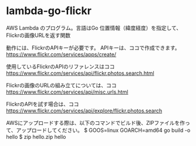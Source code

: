 # lambda-go-flickr

AWS Lambda のプログラム。言語はGo
位置情報（緯度経度）を指定して、Flickrの画像URLを返す関数

動作には、FlickrのAPIキーが必要です。
APIキーは、ココで作成できます。
https://www.flickr.com/services/apps/create/

使用しているFlickrのAPIのリファレンスはココ
https://www.flickr.com/services/api/flickr.photos.search.html

Flickrの画像のURLの組み立てについては、ココ
https://www.flickr.com/services/api/misc.urls.html

FlickrのAPIを試す場合は、ココ
https://www.flickr.com/services/api/explore/flickr.photos.search

AWSにアップロードする際は、以下のコマンドでビルド後、ZIPファイルを作って、アップロードしてください。
$ GOOS=linux GOARCH=amd64 go build -o hello
$ zip hello.zip hello

